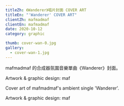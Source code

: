 ```yaml
---
titleZh: 《Wanderer》唱片封面 COVER ART
titleEn: "'Wanderer' COVER ART"
clientZh: mafmadmaf
clientEn: mafmadmaf
date: 2020-10-12
category: graphic

thumb: cover-wan-0.jpg
gallery:
  - cover-wan-1.jpg
---
```


mafmadmaf 的合成器氛圍音樂單曲《Wanderer》封面。

Artwork & graphic design: maf

<!-- lang -->

Cover art of mafmadmaf's ambient single 'Wanderer'.

Artwork & graphic design: maf
